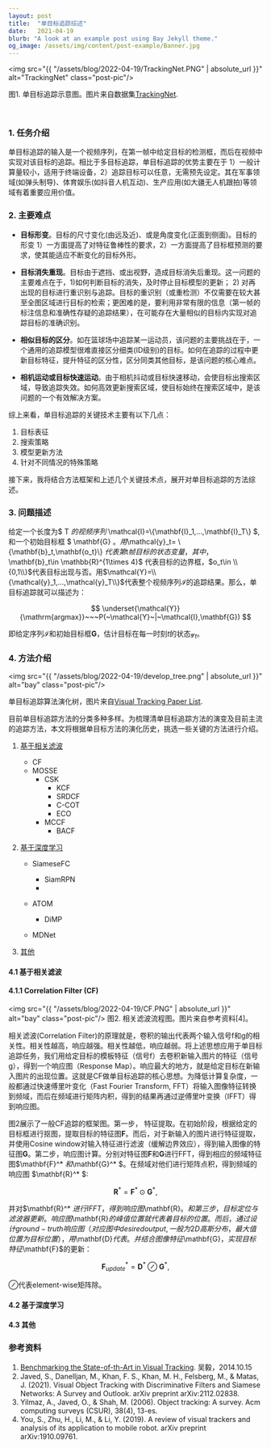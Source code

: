 ```yaml
---
layout: post
title:  "单目标追踪综述"
date:   2021-04-19
blurb: "A look at an example post using Bay Jekyll theme."
og_image: /assets/img/content/post-example/Banner.jpg
---
```


<img src="{{ "/assets/blog/2022-04-19/TrackingNet.PNG" | absolute_url }}" alt="TrackingNet" class="post-pic"/>

图1. 单目标追踪示意图。图片来自数据集[TrackingNet](https://tracking-net.org/).

<br />

### 1. 任务介绍

单目标追踪的输入是一个视频序列，在第一帧中给定目标的检测框，而后在视频中实现对该目标的追踪。相比于多目标追踪，单目标追踪的优势主要在于 1）一般计算量较小，适用于终端设备，2）追踪目标可以任意，无需预先设定。其在军事领域(如弹头制导)、体育娱乐(如抖音人机互动)、生产应用(如大疆无人机跟拍)等领域有着重要应用价值。

### 2. 主要难点

* **目标形变**。目标的尺寸变化(由远及近)、或是角度变化(正面到侧面)。目标的形变 1）一方面提高了对特征鲁棒性的要求，2）一方面提高了目标框预测的要求，使其能适应不断变化的目标外形。

* **目标消失重现**。目标由于遮挡、或出视野，造成目标消失后重现。这一问题的主要难点在于，1)如何判断目标的消失，及时停止目标模型的更新； 2) 对再出现的目标进行重识别与追踪。目标的重识别（或重检测）不仅需要在较大甚至全图区域进行目标的检索；更困难的是，要利用非常有限的信息（第一帧的标注信息和准确性存疑的追踪结果），在可能存在大量相似的目标内实现对追踪目标的准确识别。

* **相似目标的区分**。如在篮球场中追踪某一运动员，该问题的主要挑战在于，一个通用的追踪模型很难直接区分细类(ID级别)的目标。如何在追踪的过程中更新目标特征，提升特征的区分性，区分同类其他目标，是该问题的核心难点。

* **相机运动或目标快速运动**。由于相机抖动或目标快速移动，会使目标出搜索区域，导致追踪失效。如何高效更新搜索区域，使目标始终在搜索区域中，是该问题的一个有效解决方案。

综上来看，单目标追踪的关键技术主要有以下几点：

1. 目标表征
2. 搜索策略
3. 模型更新方法
4. 针对不同情况的特殊策略

接下来，我将结合方法框架和上述几个关键技术点，展开对单目标追踪的方法综述。

### 3. 问题描述

给定一个长度为$ T $的视频序列$ \mathcal{I}=\\{\mathbf{I}_1,...,\mathbf{I}_T\\} $, 和一个初始目标框 $ \mathbf{G} $。用$\mathcal{y}_t= \\{\mathbf{b}_t,\mathbf{o_t}\\} $代表第$t$帧目标的状态变量，其中，$\mathbf{b}_t\in \mathbb{R}^{1\times 4}$ 代表目标的边界框，$o_t\in \\{0,1\\}$代表目标出现与否。用$\mathcal{Y}=\\{\mathcal{y}_1,...,\mathcal{y}_T\\}$代表整个视频序列$\mathcal{I}$的追踪结果。那么，单目标追踪就可以描述为：

$$
\underset{\mathcal{Y}}{\mathrm{argmax}}~~~P(~\mathcal{Y}~|~\mathcal{I},\mathbf{G})
$$


即给定序列$\mathcal{I}$和初始目标框$\mathbf{G}$，估计目标在每一时刻$t$的状态$\mathcal{y}_t$。

### 4. 方法介绍
<img src="{{ "/assets/blog/2022-04-19/develop_tree.png" | absolute_url }}" alt="bay" class="post-pic"/>

单目标追踪算法演化树，图片来自[Visual Tracking Paper List](https://github.com/foolwood/benchmark_results#visual-tracking-paper-list).

目前单目标追踪方法的分类多种多样。为梳理清单目标追踪方法的演变及目前主流的追踪方法，本文将根据单目标方法的演化历史，挑选一些关键的方法进行介绍。


1. [基于相关滤波](#4.1-基于相关滤波)
    * CF
    * MOSSE
        * CSK
            * KCF
            * SRDCF
            * C-COT
            * ECO
        * MCCF
            * BACF
2. [基于深度学习](#4.2-基于深度学习)
    * SiameseFC
        * SiamRPN
        * 
    * ATOM
        * DiMP

    * MDNet

3. [其他](#4.3-其他)


#### 4.1 基于相关滤波

#### 4.1.1 Correlation Filter (CF)
<img src="{{ "/assets/blog/2022-04-19/CF.PNG" | absolute_url }}" alt="bay" class="post-pic"/>
图2. 相关滤波流程图。图片来自参考资料[4]。

相关滤波(Correlation Filter)的原理就是，卷积的输出代表两个输入信号f和g的相关性。相关性越高，响应越强。相关性越低，响应越弱。将上述思想应用于单目标追踪任务，我们用给定目标的模板特征（信号f）去卷积新输入图片的特征（信号g），得到一个响应图（Response Map）。响应最大的地方，就是给定目标在新输入图片的出现位置。这就是CF做单目标追踪的核心思想。为降低计算复杂度，一般都通过快速傅里叶变化（Fast Fourier Transform, FFT）将输入图像特征转换到频域，而后在频域进行矩阵内积，得到的结果再通过逆傅里叶变换（IFFT）得到响应图。

图2展示了一般CF追踪的框架图。第一步， 特征提取。在初始阶段，根据给定的目标框进行抠图，提取目标的特征图$\mathbf{F}$。而后，对于新输入的图片进行特征提取，并使用Cosine window对输入特征进行滤波（缓解边界效应），得到输入图像的特征图$\mathbf{G}$。第二步，响应图计算。分别对特征图$\mathbf{F}$和$\mathbf{G}$进行FFT，得到相应的频域特征图$\mathbf{F}^* $和$\mathbf{G}^* $。在频域对他们进行矩阵点积，得到频域的响应图 $\mathbf{R}^* $:

$$\mathbf{R}^*=\mathbf{F}^*\odot \mathbf{G}^*, $$

并对$\mathbf{R}^* $进行IFFT，得到响应图$\mathbf{R}$。 和第三步，目标定位与滤波器更新。响应图$\mathbf{R}$的峰值位置就代表着目标的位置。而后，通过设计ground-truth响应图（对应图中desired output,一般为2D高斯分布，最大值位置为目标位置），用$\mathbf{D}$代表。并结合图像特征$\mathbf{G}$，实现目标特征$\mathbf{F}$的更新：

$$\mathbf{F}^*_{update} =\mathbf{D}^*\oslash \mathbf{G}^*, $$

$\oslash$代表element-wise矩阵除。



#### 4.2 基于深度学习


#### 4.3 其他



### 参考资料

1. [Benchmarking the State-of-th-Art in Visual Tracking](file:///E:/Study/Mendeley/task/tracking/SOT/VALSE_tracking_yi-wu.pdf). 吴毅，2014.10.15 <br />
2. Javed, S., Danelljan, M., Khan, F. S., Khan, M. H., Felsberg, M., & Matas, J. (2021). Visual Object Tracking with Discriminative Filters and Siamese Networks: A Survey and Outlook. arXiv preprint arXiv:2112.02838. <br />
3. Yilmaz, A., Javed, O., & Shah, M. (2006). Object tracking: A survey. Acm computing surveys (CSUR), 38(4), 13-es. <br />
4. You, S., Zhu, H., Li, M., & Li, Y. (2019). A review of visual trackers and analysis of its application to mobile robot. arXiv preprint arXiv:1910.09761. <br />